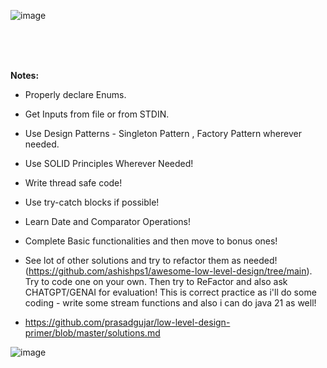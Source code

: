 
![image](https://github.com/user-attachments/assets/4bb8e7b4-5bf0-4be4-9210-9949dbeac8ff)


</br></br></br>

**Notes:**

- Properly declare Enums.
- Get Inputs from file or from STDIN.
- Use Design Patterns - Singleton Pattern , Factory Pattern wherever needed.
- Use SOLID Principles Wherever Needed!
- Write thread safe code!
- Use try-catch blocks if possible!
- Learn Date and Comparator Operations!
- Complete Basic functionalities and then move to bonus ones!
- See lot of other solutions and try to refactor them as needed! (https://github.com/ashishps1/awesome-low-level-design/tree/main). Try to code one on your own. Then try to ReFactor and also ask CHATGPT/GENAI for evaluation! This is correct practice as i'll do some coding - write some stream functions and also i can do java 21 as well!

- https://github.com/prasadgujar/low-level-design-primer/blob/master/solutions.md


![image](https://github.com/user-attachments/assets/01e0e562-0438-48dd-b9eb-072a1b8d23a9)

